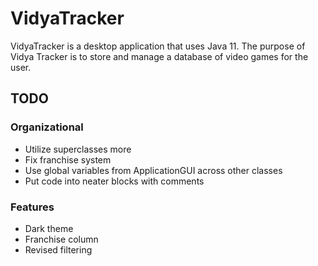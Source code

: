 # VidyaTracker
VidyaTracker is a desktop application that uses Java 11. The purpose of Vidya Tracker is to store and manage a database of video games for the user.

## TODO
### Organizational
- Utilize superclasses more
- Fix franchise system
- Use global variables from ApplicationGUI across other classes
- Put code into neater blocks with comments

### Features
- Dark theme
- Franchise column
- Revised filtering